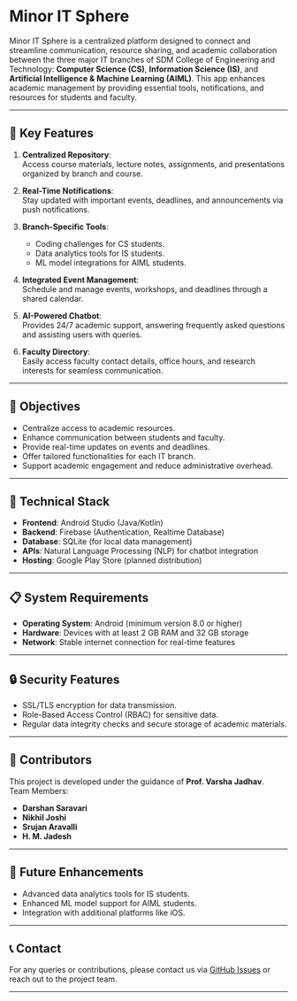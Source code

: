 # Minor IT Sphere

Minor IT Sphere is a centralized platform designed to connect and streamline communication, resource sharing, and academic collaboration between the three major IT branches of SDM College of Engineering and Technology: **Computer Science (CS)**, **Information Science (IS)**, and **Artificial Intelligence & Machine Learning (AIML)**. This app enhances academic management by providing essential tools, notifications, and resources for students and faculty.

---

## 📌 Key Features

1. **Centralized Repository**:  
   Access course materials, lecture notes, assignments, and presentations organized by branch and course.
   
2. **Real-Time Notifications**:  
   Stay updated with important events, deadlines, and announcements via push notifications.

3. **Branch-Specific Tools**:  
   - Coding challenges for CS students.  
   - Data analytics tools for IS students.  
   - ML model integrations for AIML students.  

4. **Integrated Event Management**:  
   Schedule and manage events, workshops, and deadlines through a shared calendar.

5. **AI-Powered Chatbot**:  
   Provides 24/7 academic support, answering frequently asked questions and assisting users with queries.

6. **Faculty Directory**:  
   Easily access faculty contact details, office hours, and research interests for seamless communication.

---

## 🎯 Objectives

- Centralize access to academic resources.
- Enhance communication between students and faculty.
- Provide real-time updates on events and deadlines.
- Offer tailored functionalities for each IT branch.
- Support academic engagement and reduce administrative overhead.

---

## 📂 Technical Stack

- **Frontend**: Android Studio (Java/Kotlin)  
- **Backend**: Firebase (Authentication, Realtime Database)  
- **Database**: SQLite (for local data management)  
- **APIs**: Natural Language Processing (NLP) for chatbot integration  
- **Hosting**: Google Play Store (planned distribution)

---

## 📋 System Requirements

- **Operating System**: Android (minimum version 8.0 or higher)  
- **Hardware**: Devices with at least 2 GB RAM and 32 GB storage  
- **Network**: Stable internet connection for real-time features

---

## 🔒 Security Features

- SSL/TLS encryption for data transmission.
- Role-Based Access Control (RBAC) for sensitive data.
- Regular data integrity checks and secure storage of academic materials.

---

## 👥 Contributors

This project is developed under the guidance of **Prof. Varsha Jadhav**.  
Team Members:
- **Darshan Saravari**  
- **Nikhil Joshi**  
- **Srujan Aravalli**  
- **H. M. Jadesh**

---

## 🚀 Future Enhancements

- Advanced data analytics tools for IS students.
- Enhanced ML model support for AIML students.
- Integration with additional platforms like iOS.

---

## 📞 Contact

For any queries or contributions, please contact us via [GitHub Issues](#) or reach out to the project team.

---
